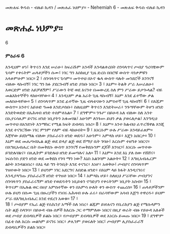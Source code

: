 ﻿
መጽሐፍ ቅዱስ - ብሉይ ኪዳን / መጽሐፈ ነህምያ። - Nehemiah 6 - መጽሐፍ ቅዱስ ብሉይ ኪዳን
# መጽሐፈ ነህምያ።
6
### ምዕራፍ 6
እንዲህም ሆነ፤ ቅጥሩን እንደ ሠራሁ፥ ከፍራሹም አንዳች እንዳልቀረበት ሰንባላጥና ጦብያ ዓረባዊውም ጌሳም የቀሩትም ጠላቶቻችን ሰሙ፤ ነገር ግን እስከዚያ ጊዜ ድረስ በበሮቹ ውስጥ ሳንቃዎቹን አላቆምሁም ነበር።
2 ፤ ሰንባላጥና ጌሳም። መጥተህ በኦኖ ቈላ ውስጥ ባሉት መንደሮች እንገናኝ ብለው ላኩብኝ፤ ነገር ግን ክፉ ያደርጉብኝ ዘንድ ያስቡ ነበር።
3 ፤ እኔም። ትልቅ ሥራ እሠራለሁ፥ እወርድም ዘንድ አይቻለኝም፤ ሥራውን ትቼ ወደ እናንተ በመውረዴ ስለ ምን ሥራው ይታጐላል? ብዬ መልእክተኞችን ላክሁባቸው።
4 ፤ እንዲህም ቃል አራት ጊዜ ላኩብኝ፤ እኔም እንደ ፊተኛው ቃል መለስሁላቸው።
5 ፤ ሰንባላጥም እንደ ፊተኛው ጊዜ ብላቴናውን አምስተኛ ጊዜ ላከብኝ፤
6 ፤ በእጁም ውስጥ። አንተና አይሁድ ዓመፅ እንድታስቡ፥ ስለዚህም ቅጥሩን እንድትሠራ፥ ንጉሣቸውም ትሆን ዘንድ እንድትወድድ በአሕዛብ ዘንድ ተሰምቶአል።
7 ፤ ደግሞም። ንጉሥ በይሁዳ አለ ብለው ስለ አንተ በኢየሩሳሌም ይናገሩ ዘንድ ነቢያትን አቁመሃል፤ አሁንም ለንጉሡ ይህን ቃል ያወሩለታል፤ እንግዲህ መጥተህ በአንድነት እንማከር የሚል ክፍት ደብዳቤ ነበረ።
8 ፤ እኔም። አንተ ከልብህ ፈጥረኸዋል እንጂ እንደ ተናገርኸው ነገር ምንም የለም ብዬ ላክሁበት።
9 ፤ እነርሱም ሁሉ ሥራው እንዳይፈጸም። እጃቸው ይደክማል ብለው ያስፈራሩን ዘንድ ወደዱ፤ አሁንም፥ አምላክ ሆይ፥ እጄን አበርታ።
10 ፤ እኔም ወደ መሔጣብኤል ልጅ ወደ ድላያ ልጅ ወደ ሸማያ ቤት ገባሁ፤ እርሱም ተዘግቶ ነበርና። በእግዚአብሔር ቤት በመቅደሱ ውስጥ እንገናኝ የመቅደሱንም ደጆች እንዝጋ፤ እነርሱ መጥተው ይገድሉሃልና፥ በሌሊትም ይገድሉህ ዘንድ ይመጣሉና አለ።
11 ፤ እኔም። እንደ እኔ ያለ ሰው የሸሸና፥ ነፍሱንስ ያድን ዘንድ ወደ መቅደስ የገባ ማን ነው? እኔስ አልገባም አልሁት።
12 ፤ እግዚአብሔርም ልኮት እንዳልነበረ፥ በእኔ ላይ ግን ትንቢት እንደ ተናገረ፥ እነሆ፥ አወቅሁ፤ ጦብያና ሰንባላጥም ገዝተውት ነበር።
13 ፤ ይህንም ነገር አደርግና እበድል ዘንድ፥ በእኔም ላይ ክፋት እንዲናገሩና እንዲያላግጡ ያስፈራራኝ ዘንድ ተገዝቶ ነበር።
14 ፤ አምላኬ ሆይ፥ ስለዚህ ሥራቸው ጦብያንና ሰንባላጥን ያስፈራሩኝም ዘንድ የወደዱትን ነቢይቱን ኖዓድያን የቀሩትንም ነቢያት አስብ።
15 ፤ ቅጥሩም በኤሉል ወር በሀያ አምስተኛው ቀን በአምሳ ሁለት ቀን ውስጥ ተጨረሰ።
16 ፤ ጠላቶቻችንም ሁሉ ይህን በሰሙ ጊዜ በዙሪያችን የነበሩ አሕዛብ ሁሉ ፈሩ፥ በራሳቸውም አሳብ እጅግ ተዋረዱ፥ ይህም ሥራ በእግዚአብሔር እንደ ተደረገ አወቁ።
17 ፤  
18 ፤ ጦብያም የኤራ ልጅ የሴኬንያ አማች ስለ ነበረ፥ ልጁም ይሆሐናን የቤራክያን ልጅ የሜሱላምን ሴት ልጅ ስላገባ፥ በይሁዳ ብዙ ሰዎች ከእርሱ ጋር ተማምለው ነበርና በዚያ ወራት ብዙ የይሁዳ አለቆች ወደ ጦብያ ደብዳቤዎች ይልኩ ነበር፥ የጦብያም ደብዳቤዎች ወደ እነርሱ ይመጡ ነበር።
19 ፤ ደግሞም በፊቴ ስለ እርሱ መልካም ይናገሩ ነበር፥ ቃሌንም ያወሩለት ነበር፤ ጦብያም ሊያስፈራራኝ ደብዳቤዎችን ይልክ ነበር። 
